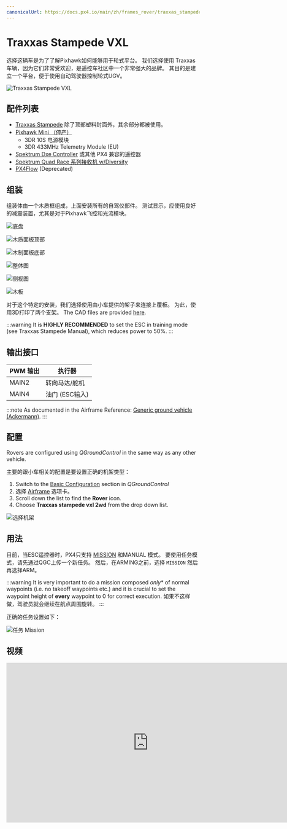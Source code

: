 ```yaml
---
canonicalUrl: https://docs.px4.io/main/zh/frames_rover/traxxas_stampede
---
```


# Traxxas Stampede VXL

选择这辆车是为了了解Pixhawk如何能够用于轮式平台。 我们选择使用 Traxxas 车辆，因为它们非常受欢迎，是遥控车社区中一个非常强大的品牌。 其目的是建立一个平台，便于使用自动驾驶器控制轮式UGV。

![Traxxas Stampede VXL](../../assets/airframes/rover/traxxas_stampede_vxl/stampede.jpg)

## 配件列表

* [Traxxas Stampede](https://traxxas.com/products/models/electric/stampede-vxl-tsm) 除了顶部塑料封面外，其余部分都被使用。
* [Pixhawk Mini （停产）](../flight_controller/pixhawk_mini.md)
  * 3DR 10S 电源模块
  * 3DR 433MHz Telemetry Module (EU)
* [Spektrum Dxe Controller](http://www.spektrumrc.com/Products/Default.aspx?ProdId=SPM1000) 或其他 PX4 兼容的遥控器
* [Spektrum Quad Race 系列接收机 w/Diversity](http://www.spektrumrc.com/Products/Default.aspx?ProdID=SPM4648)
* [PX4Flow](../sensor/px4flow.md) (Deprecated)


## 组装

组装体由一个木质框组成，上面安装所有的自驾仪部件。 测试显示，应使用良好的减震装置，尤其是对于Pixhawk飞控和光流模块。

![底盘](../../assets/airframes/rover/traxxas_stampede_vxl/stampede_chassis.jpg)

![木质面板顶部](../../assets/airframes/rover/traxxas_stampede_vxl/panel_top.jpg)

![木制面板底部](../../assets/airframes/rover/traxxas_stampede_vxl/panel_bottom.jpg)

![整体图](../../assets/airframes/rover/traxxas_stampede_vxl/final_assembly.jpg)

![侧视图](../../assets/airframes/rover/traxxas_stampede_vxl/final_side.jpg)

![木板](../../assets/airframes/rover/traxxas_stampede_vxl/mounting_detail.jpg)

对于这个特定的安装，我们选择使用由小车提供的架子来连接上覆板。 为此，使用3D打印了两个支架。 The CAD files are provided [here](https://github.com/PX4/PX4-user_guide/raw/v1.14/assets/airframes/rover/traxxas_stampede_vxl/plane_holders.zip).

:::warning
It is **HIGHLY RECOMMENDED** to set the ESC in training mode (see Traxxas Stampede Manual), which reduces power to 50%.
:::

## 输出接口

| PWM 输出 | 执行器        |
| ------ | ---------- |
| MAIN2  | 转向马达/舵机    |
| MAIN4  | 油门 (ESC输入) |

:::note
As documented in the Airframe Reference: [Generic ground vehicle (Ackermann)](../airframes/airframe_reference.md#rover_rover_generic_ground_vehicle_(ackermann)).
:::

## 配置

Rovers are configured using *QGroundControl* in the same way as any other vehicle.

主要的跟小车相关的配置是要设置正确的机架类型：
1. Switch to the [Basic Configuration](../config/README.md) section in *QGroundControl*
1. 选择 [Airframe](../config/airframe.md) 选项卡。
1. Scroll down the list to find the **Rover** icon.
1. Choose **Traxxas stampede vxl 2wd** from the drop down list.

![选择机架](../../assets/airframes/rover/traxxas_stampede_vxl/airframe_px4_rover_traxxas_stampede_vxl_2wd.jpg)


## 用法

目前，当ESC遥控器时，PX4只支持 [MISSION](../flight_modes/mission.md) 和MANUAL 模式。 要使用任务模式，请先通过QGC上传一个新任务。 然后，在ARMING之前，选择 `MISSION` 然后再选择ARM。

:::warning
It is very important to do a mission composed *only** of normal waypoints (i.e. no takeoff waypoints etc.) and it is crucial to set the waypoint height of **every** waypoint to 0 for correct execution. 如果不这样做，驾驶员就会继续在航点周围旋转。
:::

正确的任务设置如下：

![任务 Mission](../../assets/airframes/rover/traxxas_stampede_vxl/correct_mission.jpg)


## 视频

<iframe width="740" height="416" src="https://www.youtube.com/embed/N3HvSKS3nCw" frameborder="0" allow="accelerometer; autoplay; clipboard-write; encrypted-media; gyroscope; picture-in-picture" allowfullscreen></iframe>
